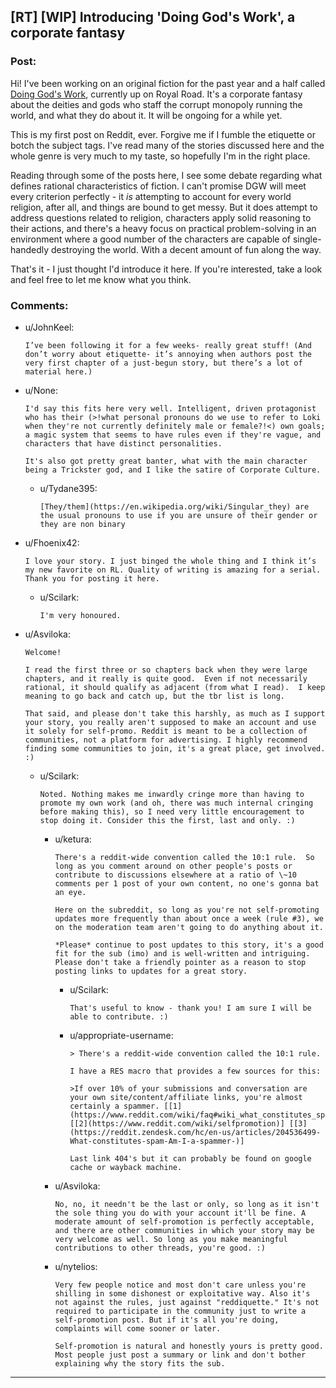 ## [RT] [WIP] Introducing 'Doing God's Work', a corporate fantasy

### Post:

Hi! I've been working on an original fiction for the past year and a half called [Doing God's Work](https://www.royalroad.com/fiction/25442/doing-gods-work), currently up on Royal Road. It's a corporate fantasy about the deities and gods who staff the corrupt monopoly running the world, and what they do about it. It will be ongoing for a while yet.

This is my first post on Reddit, ever. Forgive me if I fumble the etiquette or botch the subject tags. I've read many of the stories discussed here and the whole genre is very much to my taste, so hopefully I'm in the right place. 

Reading through some of the posts here, I see some debate regarding what defines rational characteristics of fiction. I can't promise DGW will meet every criterion perfectly - it *is* attempting to account for every world religion, after all, and things are bound to get messy. But it does attempt to address questions related to religion, characters apply solid reasoning to their actions, and there's a heavy focus on practical problem-solving in an environment where a good number of the characters are capable of single-handedly destroying the world. With a decent amount of fun along the way.

That's it - I just thought I'd introduce it here. If you're interested, take a look and feel free to let me know what you think.

### Comments:

- u/JohnKeel:
  ```
  I’ve been following it for a few weeks- really great stuff! (And don’t worry about etiquette- it’s annoying when authors post the very first chapter of a just-begun story, but there’s a lot of material here.)
  ```

- u/None:
  ```
  I'd say this fits here very well. Intelligent, driven protagonist who has their (>!what personal pronouns do we use to refer to Loki when they're not currently definitely male or female?!<) own goals; a magic system that seems to have rules even if they're vague, and characters that have distinct personalities.

  It's also got pretty great banter, what with the main character being a Trickster god, and I like the satire of Corporate Culture.
  ```

  - u/Tydane395:
    ```
    [They/them](https://en.wikipedia.org/wiki/Singular_they) are the usual pronouns to use if you are unsure of their gender or they are non binary
    ```

- u/Fhoenix42:
  ```
  I love your story. I just binged the whole thing and I think it’s my new favorite on RL. Quality of writing is amazing for a serial. Thank you for posting it here.
  ```

  - u/Scilark:
    ```
    I'm very honoured.
    ```

- u/Asviloka:
  ```
  Welcome!

  I read the first three or so chapters back when they were large chapters, and it really is quite good.  Even if not necessarily rational, it should qualify as adjacent (from what I read).  I keep meaning to go back and catch up, but the tbr list is long.

  That said, and please don't take this harshly, as much as I support your story, you really aren't supposed to make an account and use it solely for self-promo. Reddit is meant to be a collection of communities, not a platform for advertising. I highly recommend finding some communities to join, it's a great place, get involved. :)
  ```

  - u/Scilark:
    ```
    Noted. Nothing makes me inwardly cringe more than having to promote my own work (and oh, there was much internal cringing before making this), so I need very little encouragement to stop doing it. Consider this the first, last and only. :)
    ```

    - u/ketura:
      ```
      There's a reddit-wide convention called the 10:1 rule.  So long as you comment around on other people's posts or contribute to discussions elsewhere at a ratio of \~10 comments per 1 post of your own content, no one's gonna bat an eye.

      Here on the subreddit, so long as you're not self-promoting updates more frequently than about once a week (rule #3), we on the moderation team aren't going to do anything about it.

      *Please* continue to post updates to this story, it's a good fit for the sub (imo) and is well-written and intriguing.  Please don't take a friendly pointer as a reason to stop posting links to updates for a great story.
      ```

      - u/Scilark:
        ```
        That's useful to know - thank you! I am sure I will be able to contribute. :)
        ```

      - u/appropriate-username:
        ```
        > There's a reddit-wide convention called the 10:1 rule.

        I have a RES macro that provides a few sources for this:

        >If over 10% of your submissions and conversation are your own site/content/affiliate links, you're almost certainly a spammer. [[1](https://www.reddit.com/wiki/faq#wiki_what_constitutes_spam.3F)] [[2](https://www.reddit.com/wiki/selfpromotion)] [[3](https://reddit.zendesk.com/hc/en-us/articles/204536499-What-constitutes-spam-Am-I-a-spammer-)]

        Last link 404's but it can probably be found on google cache or wayback machine.
        ```

    - u/Asviloka:
      ```
      No, no, it needn't be the last or only, so long as it isn't the sole thing you do with your account it'll be fine. A moderate amount of self-promotion is perfectly acceptable, and there are other communities in which your story may be very welcome as well. So long as you make meaningful contributions to other threads, you're good. :)
      ```

    - u/nytelios:
      ```
      Very few people notice and most don't care unless you're shilling in some dishonest or exploitative way. Also it's not against the rules, just against "reddiquette." It's not required to participate in the community just to write a self-promotion post. But if it's all you're doing, complaints will come sooner or later.

      Self-promotion is natural and honestly yours is pretty good. Most people just post a summary or link and don't bother explaining why the story fits the sub.
      ```

---

